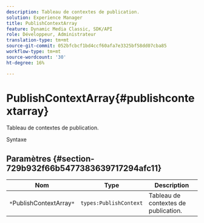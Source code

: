 ```yaml
---
description: Tableau de contextes de publication.
solution: Experience Manager
title: PublishContextArray
feature: Dynamic Media Classic, SDK/API
role: Développeur, Administrateur
translation-type: tm+mt
source-git-commit: 052bfcbcf1bd4ccf60afa7e3325bf58dd07cba85
workflow-type: tm+mt
source-wordcount: '30'
ht-degree: 16%

---
```



# PublishContextArray{#publishcontextarray}

Tableau de contextes de publication.

Syntaxe

## Paramètres {#section-729b932f66b5477383639717294afc11}

| Nom | Type | Description |
|---|---|---|
| `*`PublishContextArray`*` | `types:PublishContext` | Tableau de contextes de publication. |

